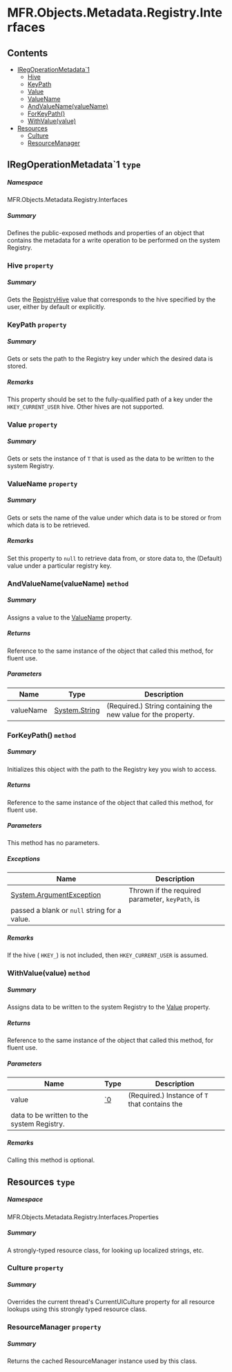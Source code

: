<a name='assembly'></a>
# MFR.Objects.Metadata.Registry.Interfaces

## Contents

- [IRegOperationMetadata\`1](#T-MFR-Objects-Metadata-Registry-Interfaces-IRegOperationMetadata`1 'MFR.Objects.Metadata.Registry.Interfaces.IRegOperationMetadata`1')
  - [Hive](#P-MFR-Objects-Metadata-Registry-Interfaces-IRegOperationMetadata`1-Hive 'MFR.Objects.Metadata.Registry.Interfaces.IRegOperationMetadata`1.Hive')
  - [KeyPath](#P-MFR-Objects-Metadata-Registry-Interfaces-IRegOperationMetadata`1-KeyPath 'MFR.Objects.Metadata.Registry.Interfaces.IRegOperationMetadata`1.KeyPath')
  - [Value](#P-MFR-Objects-Metadata-Registry-Interfaces-IRegOperationMetadata`1-Value 'MFR.Objects.Metadata.Registry.Interfaces.IRegOperationMetadata`1.Value')
  - [ValueName](#P-MFR-Objects-Metadata-Registry-Interfaces-IRegOperationMetadata`1-ValueName 'MFR.Objects.Metadata.Registry.Interfaces.IRegOperationMetadata`1.ValueName')
  - [AndValueName(valueName)](#M-MFR-Objects-Metadata-Registry-Interfaces-IRegOperationMetadata`1-AndValueName-System-String- 'MFR.Objects.Metadata.Registry.Interfaces.IRegOperationMetadata`1.AndValueName(System.String)')
  - [ForKeyPath()](#M-MFR-Objects-Metadata-Registry-Interfaces-IRegOperationMetadata`1-ForKeyPath-System-String- 'MFR.Objects.Metadata.Registry.Interfaces.IRegOperationMetadata`1.ForKeyPath(System.String)')
  - [WithValue(value)](#M-MFR-Objects-Metadata-Registry-Interfaces-IRegOperationMetadata`1-WithValue-`0- 'MFR.Objects.Metadata.Registry.Interfaces.IRegOperationMetadata`1.WithValue(`0)')
- [Resources](#T-MFR-Objects-Metadata-Registry-Interfaces-Properties-Resources 'MFR.Objects.Metadata.Registry.Interfaces.Properties.Resources')
  - [Culture](#P-MFR-Objects-Metadata-Registry-Interfaces-Properties-Resources-Culture 'MFR.Objects.Metadata.Registry.Interfaces.Properties.Resources.Culture')
  - [ResourceManager](#P-MFR-Objects-Metadata-Registry-Interfaces-Properties-Resources-ResourceManager 'MFR.Objects.Metadata.Registry.Interfaces.Properties.Resources.ResourceManager')

<a name='T-MFR-Objects-Metadata-Registry-Interfaces-IRegOperationMetadata`1'></a>
## IRegOperationMetadata\`1 `type`

##### Namespace

MFR.Objects.Metadata.Registry.Interfaces

##### Summary

Defines the public-exposed methods and properties of an object that
contains the metadata for a write operation to be performed on the
system Registry.

<a name='P-MFR-Objects-Metadata-Registry-Interfaces-IRegOperationMetadata`1-Hive'></a>
### Hive `property`

##### Summary

Gets the [RegistryHive](#T-Microsoft-Win32-RegistryHive 'Microsoft.Win32.RegistryHive') value that
corresponds to the hive specified by the user, either by default or explicitly.

<a name='P-MFR-Objects-Metadata-Registry-Interfaces-IRegOperationMetadata`1-KeyPath'></a>
### KeyPath `property`

##### Summary

Gets or sets the path to the Registry key under which the desired
data is stored.

##### Remarks

This property should be set to the fully-qualified path of a key
under the `HKEY_CURRENT_USER` hive. Other hives are not supported.

<a name='P-MFR-Objects-Metadata-Registry-Interfaces-IRegOperationMetadata`1-Value'></a>
### Value `property`

##### Summary

Gets or sets the instance of `T` that is used
as the data to be written to the system Registry.

<a name='P-MFR-Objects-Metadata-Registry-Interfaces-IRegOperationMetadata`1-ValueName'></a>
### ValueName `property`

##### Summary

Gets or sets the name of the value under which data is to be stored
or from which data is to be retrieved.

##### Remarks

Set this property to `null` to retrieve data from, or store
data to, the (Default) value under a particular registry key.

<a name='M-MFR-Objects-Metadata-Registry-Interfaces-IRegOperationMetadata`1-AndValueName-System-String-'></a>
### AndValueName(valueName) `method`

##### Summary

Assigns a value to the
[ValueName](#P-MFR-Objects-IRegQueryExpression-ValueName 'MFR.Objects.IRegQueryExpression.ValueName')
property.

##### Returns

Reference to the same instance of the object that called this
method, for fluent use.

##### Parameters

| Name | Type | Description |
| ---- | ---- | ----------- |
| valueName | [System.String](http://msdn.microsoft.com/query/dev14.query?appId=Dev14IDEF1&l=EN-US&k=k:System.String 'System.String') | (Required.) String containing the new value for the property. |

<a name='M-MFR-Objects-Metadata-Registry-Interfaces-IRegOperationMetadata`1-ForKeyPath-System-String-'></a>
### ForKeyPath() `method`

##### Summary

Initializes this object with the path to the Registry key you wish
to access.

##### Returns

Reference to the same instance of the object that called this
method, for fluent use.

##### Parameters

This method has no parameters.

##### Exceptions

| Name | Description |
| ---- | ----------- |
| [System.ArgumentException](http://msdn.microsoft.com/query/dev14.query?appId=Dev14IDEF1&l=EN-US&k=k:System.ArgumentException 'System.ArgumentException') | Thrown if the required parameter, `keyPath`, is
passed a blank or `null` string for a value. |

##### Remarks

If the hive ( `HKEY_`) is not included, then
`HKEY_CURRENT_USER` is assumed.

<a name='M-MFR-Objects-Metadata-Registry-Interfaces-IRegOperationMetadata`1-WithValue-`0-'></a>
### WithValue(value) `method`

##### Summary

Assigns data to be written to the system Registry to the
[Value](#P-MFR-Objects-IRegOperationMetadata-Value 'MFR.Objects.IRegOperationMetadata.Value')
property.

##### Returns

Reference to the same instance of the object that called this
method, for fluent use.

##### Parameters

| Name | Type | Description |
| ---- | ---- | ----------- |
| value | [\`0](#T-`0 '`0') | (Required.) Instance of `T` that contains the
data to be written to the system Registry. |

##### Remarks

Calling this method is optional.

<a name='T-MFR-Objects-Metadata-Registry-Interfaces-Properties-Resources'></a>
## Resources `type`

##### Namespace

MFR.Objects.Metadata.Registry.Interfaces.Properties

##### Summary

A strongly-typed resource class, for looking up localized strings, etc.

<a name='P-MFR-Objects-Metadata-Registry-Interfaces-Properties-Resources-Culture'></a>
### Culture `property`

##### Summary

Overrides the current thread's CurrentUICulture property for all
  resource lookups using this strongly typed resource class.

<a name='P-MFR-Objects-Metadata-Registry-Interfaces-Properties-Resources-ResourceManager'></a>
### ResourceManager `property`

##### Summary

Returns the cached ResourceManager instance used by this class.
